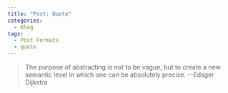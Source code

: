 ```yaml
---
title: "Post: Quote"
categories:
  - Blog
tags:
  - Post Formats
  - quote
---
```


> The purpose of abstracting is not to be vague, but to create a new semantic level in which one can be absolutely precise. --Edsger Dijkstra
